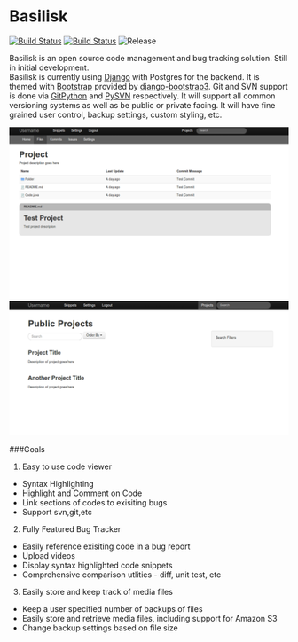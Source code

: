 Basilisk
============
[![Build Status](https://travis-ci.org/basiIisk/basilisk.svg?branch=master)](https://travis-ci.org/basiIisk/basilisk)
[![Build Status](https://readthedocs.org/projects/basilisk-django/badge/?version=latest)](https://readthedocs.org/projects/basilisk-django/)
![Release](http://img.shields.io/badge/release-dev-green.svg)

Basilisk is an open source code management and bug tracking solution.  Still in initial development.    
Basilisk is currently using [Django](https://www.djangoproject.com/) with Postgres for the backend. It is themed with [Bootstrap](http://getbootstrap.com/) provided by [django-bootstrap3](https://github.com/dyve/django-bootstrap3). Git and SVN support is done via [GitPython](https://gitorious.org/git-python/) and [PySVN](http://pysvn.tigris.org/docs/pysvn_prog_guide.html) respectively. It will support all common versioning systems as well as be public or private facing. It will have fine grained user control, backup settings, custom styling, etc.

![Alt text](/mockup/screenshots/project.png "Project")
![Alt text](/mockup/screenshots/project-list.png "Project List")

###Goals
1. Easy to use code viewer
  * Syntax Highlighting
  * Highlight and Comment on Code
  * Link sections of codes to exisiting bugs
  * Support svn,git,etc
2. Fully Featured Bug Tracker
  * Easily reference exisiting code in a bug report
  * Upload videos 
  * Display syntax highlighted code snippets
  * Comprehensive comparison utlities - diff, unit test, etc
3. Easily store and keep track of media files
  * Keep a user specified number of backups of files
  * Easily store and retrieve media files, including support for Amazon S3
  * Change backup settings based on file size


